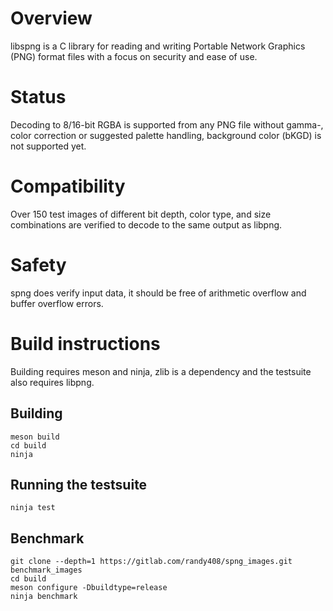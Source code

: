 # Overview

libspng is a C library for reading and writing Portable Network Graphics (PNG) 
format files with a focus on security and ease of use.

# Status

Decoding to 8/16-bit RGBA is supported from any PNG file without gamma-, color 
correction or suggested palette handling, background color (bKGD) is not supported yet.

# Compatibility

Over 150 test images of different bit depth, color type, and size combinations 
are verified to decode to the same output as libpng.

# Safety

spng does verify input data, it should be free of arithmetic overflow and buffer 
overflow errors.


# Build instructions

Building requires meson and ninja, zlib is a dependency and the testsuite also 
requires libpng.

## Building
```
meson build
cd build
ninja
```

## Running the testsuite
```
ninja test
```

## Benchmark

```
git clone --depth=1 https://gitlab.com/randy408/spng_images.git benchmark_images
cd build
meson configure -Dbuildtype=release
ninja benchmark
```
